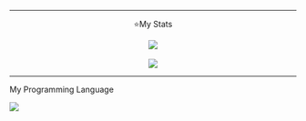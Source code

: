 -----

<p align="center">⭐My Stats</p>
<p align="center">
  <img src="https://github-readme-stats.vercel.app/api?username=TheCuteOwl&theme=nightowl&show_icons=true>">
  <br>
  <br>
  <img src="https://github-readme-stats-eight-theta.vercel.app/api/top-langs/?username=TheCuteOwl&layout=compact&langs_count=8&theme=nightowl&locale=fr">
 

----- 

My Programming Language

![](https://skillicons.dev/icons?i=py)





